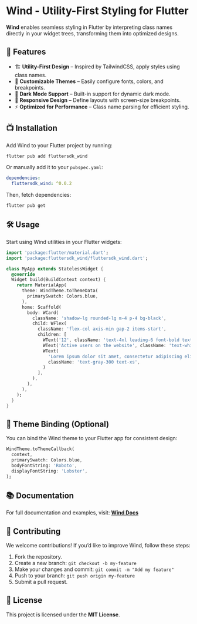 # Wind - Utility-First Styling for Flutter

**Wind** enables seamless styling in Flutter by interpreting class names directly in your widget trees, transforming them into optimized designs.

## 🚀 Features
- 🏗 **Utility-First Design** – Inspired by TailwindCSS, apply styles using class names.
- 🎨 **Customizable Themes** – Easily configure fonts, colors, and breakpoints.
- 🌙 **Dark Mode Support** – Built-in support for dynamic dark mode.
- 📱 **Responsive Design** – Define layouts with screen-size breakpoints.
- ⚡ **Optimized for Performance** – Class name parsing for efficient styling.

## 📺 Installation

Add Wind to your Flutter project by running:

```sh
flutter pub add fluttersdk_wind
```

Or manually add it to your `pubspec.yaml`:

```yaml
dependencies:
  fluttersdk_wind: ^0.0.2
```

Then, fetch dependencies:

```sh
flutter pub get
```

## 🛠 Usage

Start using Wind utilities in your Flutter widgets:

```dart
import 'package:flutter/material.dart';
import 'package:fluttersdk_wind/fluttersdk_wind.dart';

class MyApp extends StatelessWidget {
  @override
  Widget build(BuildContext context) {
    return MaterialApp(
      theme: WindTheme.toThemeData(
        primarySwatch: Colors.blue,
      ),
      home: Scaffold(
        body: WCard(
          className: 'shadow-lg rounded-lg m-4 p-4 bg-black',
          child: WFlex(
            className: 'flex-col axis-min gap-2 items-start',
            children: [
              WText('12', className: 'text-4xl leading-6 font-bold text-white'),
              WText('Active users on the website', className: 'text-white leading-4'),
              WText(
                'Lorem ipsum dolor sit amet, consectetur adipiscing elit.',
                className: 'text-gray-300 text-xs',
              )
            ],
          ),
        ),
      ),
    );
  }
}
```

## 🎨 Theme Binding (Optional)

You can bind the Wind theme to your Flutter app for consistent design:

```dart
WindTheme.toThemeCallback(
  context,
  primarySwatch: Colors.blue,
  bodyFontString: 'Roboto',
  displayFontString: 'Lobster',
);
```

## 📚 Documentation

For full documentation and examples, visit: **[Wind Docs](https://wind.fluttersdk.com)**

## 🤝 Contributing

We welcome contributions! If you’d like to improve Wind, follow these steps:
1. Fork the repository.
2. Create a new branch: `git checkout -b my-feature`
3. Make your changes and commit: `git commit -m "Add my feature"`
4. Push to your branch: `git push origin my-feature`
5. Submit a pull request.

## 🐝 License

This project is licensed under the **MIT License**.